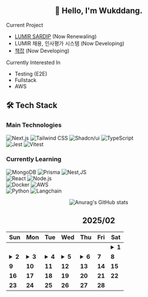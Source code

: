<div align="center">

## 🙌 Hello, I'm Wukddang.

<div align="left">
  
  Current Project
  - [LUMIR SARDIP](https://sardip.lumir.space) (Now Renewaling) <br />
  - LUMIR 채용, 인사평가 시스템 (Now Developing) <br/>
  - [책잡](https://book-type-error.vercel.app) (Now Developing) 
  
  Currently Interested In
  - Testing (E2E)
  - Fullstack
  - AWS

## 🛠 Tech Stack

### Main Technologies
![Next.js](https://img.shields.io/badge/-Next.js-000000?style=for-the-badge&logo=next.js&logoColor=white)
![Tailwind CSS](https://img.shields.io/badge/-Tailwind%20CSS-38B2AC?style=for-the-badge&logo=tailwind-css&logoColor=white)
![Shadcn/ui](https://img.shields.io/badge/-shadcn/ui-000000?style=for-the-badge&logo=shadcn/ui&logoColor=white)
![TypeScript](https://img.shields.io/badge/-TypeScript-3178C6?style=for-the-badge&logo=typescript&logoColor=white)
</br>
![Jest](https://img.shields.io/badge/-jest-C21325?style=for-the-badge&logo=jest&logoColor=white)
![Vitest](https://img.shields.io/badge/-vitest-6E9F18?style=for-the-badge&logo=vitest&logoColor=white)

### Currently Learning
![MongoDB](https://img.shields.io/badge/-MongoDB-47A248?style=for-the-badge&logo=mongodb&logoColor=white)
![Prisma](https://img.shields.io/badge/-Prisma-2D3748?style=for-the-badge&logo=prisma&logoColor=white)
![Nest,JS](https://img.shields.io/badge/-Nest.JS-E0234E?style=for-the-badge&logo=nestjs&logoColor=white)
<br/>
![React](https://img.shields.io/badge/-React-61DAFB?style=for-the-badge&logo=react&logoColor=black)
![Node.js](https://img.shields.io/badge/-Node.js-339933?style=for-the-badge&logo=node.js&logoColor=white)
<br />
![Docker](https://img.shields.io/badge/-Docker-2496ED?style=for-the-badge&logo=docker&logoColor=white)
![AWS](https://img.shields.io/badge/-AWS-232F3E?style=for-the-badge&logo=amazon-web-services&logoColor=white)
<br />
![Python](https://img.shields.io/badge/-Python-3776AB?style=for-the-badge&logo=python&logoColor=white)
![Langchain](https://img.shields.io/badge/-Langchain-1C3C3C?style=for-the-badge&logo=langchain&logoColor=white)

</div>

![Anurag's GitHub stats](https://github-readme-stats.vercel.app/api?username=wukdddang&show_icons=true&theme=radical)


<!--CALENDAR-START-->
## 2025/02

| Sun | Mon | Tue | Wed | Thu | Fri | Sat |
| --- | --- | --- | --- | --- | --- | --- |
|     |     |     |     |     |     | <details><summary>**1**</summary>AWS: DVA-C02 과정 섹션 8-3,4 수강</details> |
| <details><summary>**2**</summary>정보처리기사: 데이터베이스-3 수강, AWS: DVA-C02 과정 섹션 8 수강, NestJS: 섹션 4-4~14 수강</details> | <details><summary>**3**</summary>정보처리기사: 데이터베이스-4 수강, AWS: DVA-C02 과정 섹션 9-1~7 수강, NestJS: 섹션 4,5 수강, 6-1~2 수강</details> | <details><summary>**4**</summary>정보처리기사: 데이터베이스-5,6 수강, AWS: DVA-C02 과정 섹션 9-8~16 수강, NestJS: 섹션 6 수강</details> | <details><summary>**5**</summary>정보처리기사: 데이터베이스-7 수강, AWS: DVA-C02 과정 섹션 9, 섹션 10-1~3 수강, NestJS: 섹션 7, 8-1~3 수강</details> | <details><summary>**6**</summary>정보처리기사: 데이터베이스-8 수강, AWS: DVA-C02 과정 섹션 10 수강</details> | **7** | **8** |
| **9** | **10** | **11** | **12** | **13** | **14** | **15** |
| **16** | **17** | **18** | **19** | **20** | **21** | **22** |
| **23** | **24** | **25** | **26** | **27** | **28** |

<!--CALENDAR-END-->
